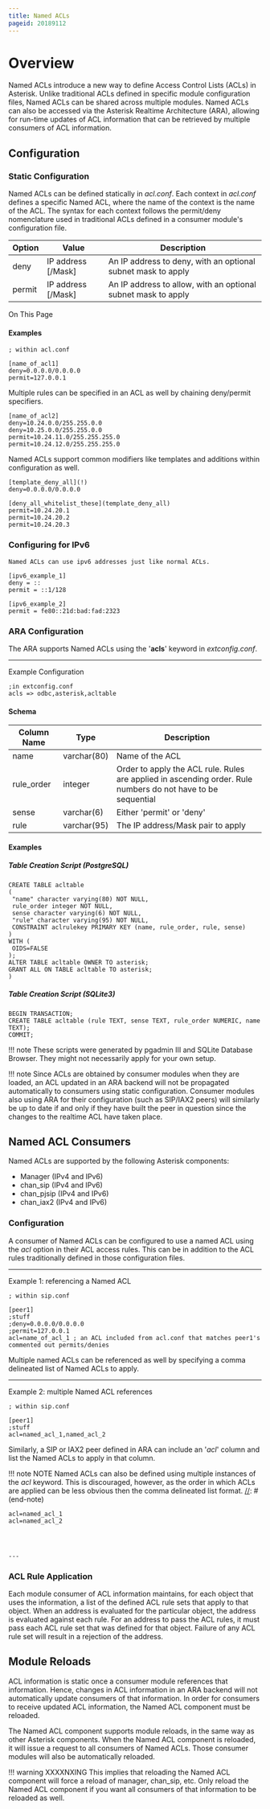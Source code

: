 ```yaml
---
title: Named ACLs
pageid: 20189112
---
```


Overview
========

Named ACLs introduce a new way to define Access Control Lists (ACLs) in Asterisk. Unlike traditional ACLs defined in specific module configuration files, Named ACLs can be shared across multiple modules. Named ACLs can also be accessed via the Asterisk Realtime Architecture (ARA), allowing for run-time updates of ACL information that can be retrieved by multiple consumers of ACL information.

Configuration
-------------

### Static Configuration

Named ACLs can be defined statically in *acl.conf*. Each context in *acl.conf* defines a specific Named ACL, where the name of the context is the name of the ACL. The syntax for each context follows the permit/deny nomenclature used in traditional ACLs defined in a consumer module's configuration file.



| Option | Value | Description |
| --- | --- | --- |
| deny | IP address [/Mask] | An IP address to deny, with an optional subnet mask to apply |
| permit | IP address [/Mask] | An IP address to allow, with an optional subnet mask to apply |

On This Page


#### Examples

```
; within acl.conf

[name_of_acl1]
deny=0.0.0.0/0.0.0.0
permit=127.0.0.1

```

Multiple rules can be specified in an ACL as well by chaining deny/permit specifiers.

```
[name_of_acl2]
deny=10.24.0.0/255.255.0.0
deny=10.25.0.0/255.255.0.0
permit=10.24.11.0/255.255.255.0
permit=10.24.12.0/255.255.255.0

```

Named ACLs support common modifiers like templates and additions within configuration as well.

```
[template_deny_all](!)
deny=0.0.0.0/0.0.0.0

[deny_all_whitelist_these](template_deny_all)
permit=10.24.20.1
permit=10.24.20.2
permit=10.24.20.3

```

### Configuring for IPv6

`Named ACLs can use ipv6 addresses just like normal ACLs.`

```
[ipv6_example_1]
deny = ::
permit = ::1/128

[ipv6_example_2]
permit = fe80::21d:bad:fad:2323

```

### ARA Configuration

The ARA supports Named ACLs using the '**acls**' keyword in *extconfig.conf*.




---

  
Example Configuration  

```
;in extconfig.conf
acls => odbc,asterisk,acltable

```

#### Schema



| Column Name | Type | Description |
| --- | --- | --- |
| name | varchar(80) | Name of the ACL |
| rule_order | integer | Order to apply the ACL rule. Rules are applied in ascending order. Rule numbers do not have to be sequential |
| sense | varchar(6) | Either 'permit' or 'deny' |
| rule | varchar(95) | The IP address/Mask pair to apply |

#### Examples

##### Table Creation Script (PostgreSQL)

```
CREATE TABLE acltable
(
 "name" character varying(80) NOT NULL,
 rule_order integer NOT NULL,
 sense character varying(6) NOT NULL,
 "rule" character varying(95) NOT NULL,
 CONSTRAINT aclrulekey PRIMARY KEY (name, rule_order, rule, sense)
)
WITH (
 OIDS=FALSE
);
ALTER TABLE acltable OWNER TO asterisk;
GRANT ALL ON TABLE acltable TO asterisk;
)

```

##### Table Creation Script (SQLite3)

```
BEGIN TRANSACTION;
CREATE TABLE acltable (rule TEXT, sense TEXT, rule_order NUMERIC, name TEXT);
COMMIT;

```



!!! note 
    These scripts were generated by pgadmin III and SQLite Database Browser. They might not necessarily apply for your own setup.

      
[//]: # (end-note)





!!! note 
    Since ACLs are obtained by consumer modules when they are loaded, an ACL updated in an ARA backend will not be propagated automatically to consumers using static configuration. Consumer modules also using ARA for their configuration (such as SIP/IAX2 peers) will similarly be up to date if and only if they have built the peer in question since the changes to the realtime ACL have taken place.

      
[//]: # (end-note)



Named ACL Consumers
-------------------

Named ACLs are supported by the following Asterisk components:

* Manager (IPv4 and IPv6)
* chan_sip (IPv4 and IPv6)
* chan_pjsip (IPv4 and IPv6)
* chan_iax2 (IPv4 and IPv6)

### Configuration

A consumer of Named ACLs can be configured to use a named ACL using the *acl* option in their ACL access rules. This can be in addition to the ACL rules traditionally defined in those configuration files.




---

  
Example 1: referencing a Named ACL  

```
; within sip.conf

[peer1]
;stuff
;deny=0.0.0.0/0.0.0.0
;permit=127.0.0.1
acl=name_of_acl_1 ; an ACL included from acl.conf that matches peer1's commented out permits/denies

```

Multiple named ACLs can be referenced as well by specifying a comma delineated list of Named ACLs to apply.




---

  
Example 2: multiple Named ACL references  

```
; within sip.conf

[peer1]
;stuff
acl=named_acl_1,named_acl_2

```

Similarly, a SIP or IAX2 peer defined in ARA can include an '*acl*' column and list the Named ACLs to apply in that column.




!!! note NOTE
    Named ACLs can also be defined using multiple instances of the *acl* keyword. This is discouraged, however, as the order in which ACLs are applied can be less obvious then the comma delineated list format.
[//]: # (end-note)


  
  

```
acl=named_acl_1
acl=named_acl_2
  



---

```



### ACL Rule Application

Each module consumer of ACL information maintains, for each object that uses the information, a list of the defined ACL rule sets that apply to that object. When an address is evaluated for the particular object, the address is evaluated against each rule. For an address to pass the ACL rules, it must pass each ACL rule set that was defined for that object. Failure of any ACL rule set will result in a rejection of the address.

Module Reloads
--------------

ACL information is static once a consumer module references that information. Hence, changes in ACL information in an ARA backend will not automatically update consumers of that information. In order for consumers to receive updated ACL information, the Named ACL component must be reloaded.

The Named ACL component supports module reloads, in the same way as other Asterisk components. When the Named ACL component is reloaded, it will issue a request to all consumers of Named ACLs. Those consumer modules will also be automatically reloaded.




!!! warning XXXXNXING
    This implies that reloading the Named ACL component will force a reload of manager, chan_sip, etc. Only reload the Named ACL component if you want all consumers of that information to be reloaded as well.

      
[//]: # (end-warning)



